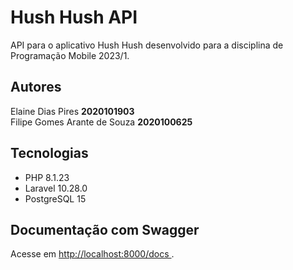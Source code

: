 # Hush Hush API

API para o aplicativo Hush Hush desenvolvido para a disciplina de Programação Mobile 2023/1.

## Autores
Elaine Dias Pires **2020101903**\
Filipe Gomes Arante de Souza **2020100625**

## Tecnologias
- PHP 8.1.23
- Laravel 10.28.0
- PostgreSQL 15

## Documentação com Swagger

Acesse em <a href="http://localhost:8000/docs">http://localhost:8000/docs </a>.
